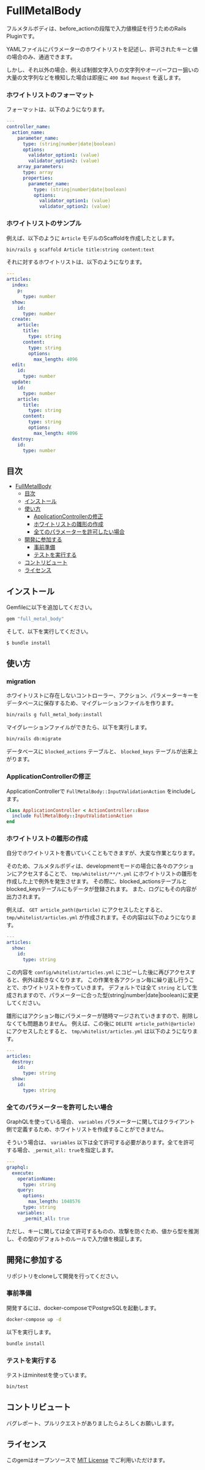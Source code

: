 # FullMetalBody

フルメタルボディは、before_actionの段階で入力値検証を行うためのRails Pluginです。

YAMLファイルにパラメーターのホワイトリストを記述し、許可されたキーと値の場合のみ、通過できます。

しかし、それ以外の場合、例えば制御文字入りの文字列やオーバーフロー狙いの大量の文字列などを検知した場合は即座に `400 Bad Request` を返します。

### ホワイトリストのフォーマット

フォーマットは、以下のようになります。

```yaml
---
controller_name:
  action_name:
    parameter_name:
      type: (string|number|date|boolean)
      options:
        validator_option1: (value)
        validator_option2: (value)
    array_parameters:
      type: array
      properties:
        parameter_name:
          type: (string|number|date|boolean)
          options:
            validator_option1: (value)
            validator_option2: (value)
```

### ホワイトリストのサンプル

例えば、以下のように `Article` モデルのScaffoldを作成したとします。
```bash
bin/rails g scaffold Article title:string content:text
```

それに対するホワイトリストは、以下のようになります。

```yaml
---
articles:
  index:
    p:
      type: number
  show:
    id:
      type: number
  create:
    article:
      title:
        type: string
      content:
        type: string
        options:
          max_length: 4096
  edit:
    id:
      type: number
  update:
    id:
      type: number
    article:
      title:
        type: string
      content:
        type: string
        options:
          max_length: 4096
  destroy:
    id:
      type: number
```
## 目次

* [FullMetalBody](#fullmetalbody)
  * [目次](#目次)
  * [インストール](#インストール)
  * [使い方](#使い方)
    * [ApplicationControllerの修正](#ApplicationControllerの修正)
    * [ホワイトリストの雛形の作成](#ホワイトリストの雛形の作成)
    * [全てのパラメーターを許可したい場合](#全てのパラメーターを許可したい場合)
  * [開発に参加する](#開発に参加する)
    * [事前準備](#事前準備)
    * [テストを実行する](#テストを実行する)
  * [コントリビュート](#コントリビュート)
  * [ライセンス](#ライセンス)

## インストール

Gemfileに以下を追加してください。

```ruby
gem "full_metal_body"
```

そして、以下を実行してください。

```bash
$ bundle install
```

## 使い方

### migration

ホワイトリストに存在しないコントローラー、アクション、パラメーターキーをデータベースに保存するため、マイグレーションファイルを作ります。

```bash
bin/rails g full_metal_body:install
```

マイグレーションファイルができたら、以下を実行します。

```bash
bin/rails db:migrate
```

データベースに `blocked_actions` テーブルと、 `blocked_keys` テーブルが出来上がります。

### ApplicationControllerの修正

ApplicationControllerで `FullMetalBody::InputValidationAction` をincludeします。

```ruby
class ApplicationController < ActionController::Base
  include FullMetalBody::InputValidationAction
end
```

### ホワイトリストの雛形の作成

自分でホワイトリストを書いていくこともできますが、大変な作業となります。

そのため、フルメタルボディは、developmentモードの場合に各々のアクションにアクセスすることで、
`tmp/whitelist/**/*.yml` にホワイトリストの雛形を作成した上で例外を発生させます。
その際に、blocked_actionsテーブルとblocked_keysテーブルにもデータが登録されます。
また、ログにもその内容が出力されます。

例えば、 `GET article_path(@article)` にアクセスしたとすると、`tmp/whitelist/articles.yml` が作成されます。その内容は以下のようになります。

```yaml
---
articles:
  show:
    id:
      type: string
```

この内容を `config/whitelist/articles.yml` にコピーした後に再びアクセスすると、例外は起きなくなります。
この作業を各アクション毎に繰り返し行うことで、ホワイトリストを作っていきます。
デフォルトでは全て `string` として生成されますので、パラメーターに合った型(string|number|date|boolean)に変更してください。

雛形にはアクション毎にパラメーターが随時マージされていきますので、削除しなくても問題ありません。
例えば、この後に `DELETE article_path(@article)` にアクセスしたとすると、 `tmp/whitelist/articles.yml` は以下のようになります。

```yaml
---
articles:
  destroy:
    id:
      type: string
  show:
    id:
      type: string
```

### 全てのパラメーターを許可したい場合

GraphQLを使っている場合、 `variables` パラメーターに関してはクライアント側で定義するため、ホワイトリストを作成することができません。

そういう場合は、 `variables` 以下は全て許可する必要があります。全てを許可する場合、`_permit_all: true`を指定します。

```yaml
---
graphql:
  execute:
    operationName:
      type: string
    query:
      options:
        max_length: 1048576
      type: string
    variables:
      _permit_all: true
```

ただし、キーに関しては全て許可するものの、攻撃を防ぐため、値から型を推測し、その型のデフォルトのルールで入力値を検証します。

## 開発に参加する

リポジトリをcloneして開発を行ってください。

### 事前準備

開発するには、docker-composeでPostgreSQLを起動します。

```bash
docker-compose up -d
```

以下を実行します。

```bash
bundle install
```

### テストを実行する

テストはminitestを使っています。

```bash
bin/test
```

## コントリビュート

バグレポート、プルリクエストがありましたらよろしくお願いします。

## ライセンス

このgemはオープンソースで  [MIT License](https://opensource.org/licenses/MIT) でご利用いただけます。
